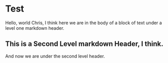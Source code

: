 # Test
Hello, world
Chris, I think here we are in the body of a block of text under a level one markdown header.

## This is a Second Level markdown Header, I think.

And now we are under the second level header.


